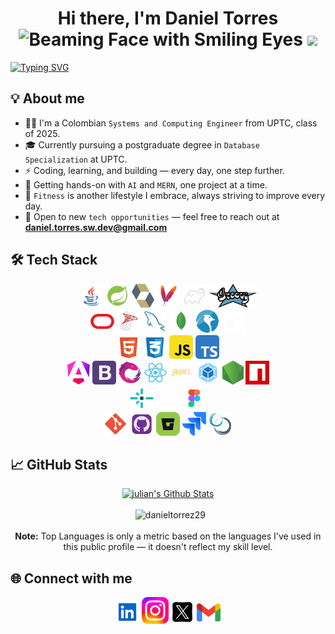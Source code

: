 <div align="center"> 
  <h1>Hi there, I'm Daniel Torres <img src="https://raw.githubusercontent.com/Tarikul-Islam-Anik/Animated-Fluent-Emojis/master/Emojis/Smilies/Beaming%20Face%20with%20Smiling%20Eyes.png" alt="Beaming Face with Smiling Eyes" width="25" height="25" /> <img src="https://media.giphy.com/media/hvRJCLFzcasrR4ia7z/giphy.gif" width="35"></h1>
</div>

[![Typing SVG](https://readme-typing-svg.demolab.com/?size=28&duration=5000&pause=1000&center=true&vcenter=true&width=1000&lines=Full-Stack+Developer;MongoDB,+MySQL,+Spring,+Angular,+NodeJS)](https://git.io/typing-svg)
  

## 💡 About me
- 🧑‍💻 I'm a Colombian `Systems and Computing Engineer` from UPTC, class of 2025.
- 🎓 Currently pursuing a postgraduate degree in `Database Specialization` at UPTC.
- ⚡ Coding, learning, and building — every day, one step further.
- 🔭 Getting hands-on with `AI` and `MERN`, one project at a time.
- 💪 `Fitness` is another lifestyle I embrace, always striving to improve every day.
- 💼 Open to new `tech opportunities` — feel free to reach out at **daniel.torres.sw.dev@gmail.com**

## 🛠️ Tech Stack

<p align="center">
<a href="https://www.java.com/es"><img height="38" src="./img/java.svg" alt="java"></a>
<a href="https://spring.io/projects/spring-framework" ><img height="38" src="./img/spring.svg" alt="spring"></a>
<a href="https://hibernate.org"><img height="38" src="./img/hibernate.svg" alt="hibernate"></a>
<a href="https://maven.apache.org"><img height="38" src="./img/maven.svg" alt="maven"></a>
<a href="https://gradle.org"><img height="38" src="./img/gradle.svg" alt="gradle"></a>
<a href="https://groovy-lang.org"><img height="38" src="./img/groovy.svg" alt="groovy"></a>
<br>
<a href="https://www.oracle.com"><img height="38" src="./img/oracle.svg" alt="oracle"></a>
<a href="https://www.microsoft.com/en-us/sql-server"><img height="38" src="./img/sql-server.svg" alt="sql-server"></a>
<a href="https://www.mysql.com"><img height="38" src="./img/mysql.svg" alt="mysql"></a>
<a href="https://www.mongodb.com"><img height="38" src="./img/mongodb.svg" alt="mongodb"></a>
<a href="https://www.linux.org"><img height="38" src="./img/linux.svg" alt="linux"></a>
<a href="https://render.com"><img height="38" src="./img/render.png" alt="render"></a>
<br>
<a href="https://developer.mozilla.org/en-US/docs/Glossary/HTML5"><img height="38" src="./img/html5.svg" alt="html5"></a>
<a href="https://developer.mozilla.org/en-US/docs/Web/CSS"><img height="38" src="./img/css3.svg" alt="css3"></a>
<a href="https://developer.mozilla.org/en-US/docs/Web/JavaScript"><img height="38" src="./img/javascript.svg" alt="javascript"></a>
<a href="https://www.typescriptlang.org"><img height="38" src="./img/typescript.svg" alt="typescript"></a>
<br>
<a href="https://angular.dev"><img height="38" src="./img/angular.svg" alt="angular"></a>
<a href="https://getbootstrap.com"><img height="38" src="./img/bootstrap.svg" alt="bootstrap"></a>
<a href="https://rxjs.dev"><img height="38" src="./img/rxjs.svg" alt="rxjs"></a>
<a href="https://react.dev"><img height="38" src="./img/react.svg" alt="react"></a>
<a href="https://babeljs.io"><img height="38" src="./img/babel.svg" alt="babel"></a>
<a href="https://webpack.js.org"><img height="38" src="./img/webpack.svg" alt="webpack"></a>
<a href="https://nodejs.org/es"><img height="38" src="./img/nodejs.svg" alt="nodejs"></a>
<a href="https://www.npmjs.com"><img height="38" src="./img/npm.svg" alt="npm"></a>
<br>
<a href="https://www.netlify.com"><img height="38" src="./img/netlify.svg" alt="netlify"></a>
<a href="https://vercel.com"><img height="38" src="./img/vercel.png" alt="netlify"></a>
<a href="https://www.figma.com"><img height="38" src="./img/figma.svg" alt="figma"></a>
<br>
<a href="https://git-scm.com"><img height="38" src="./img/git.svg" alt="git"></a>
<a href="https://github.com"><img height="38" src="./img/github.svg" alt="github"></a>
<a href="https://bitbucket.org/product"><img height="38" src="./img/bitbucket.svg" alt="bitbucket"></a>
<a href="https://www.atlassian.com/software/jira"><img height="38" src="./img/jira.svg" alt="jira"></a>
<a href="https://www.scrum.org"><img height="38" src="./img/scrum.svg" alt="scrum"></a>

## 📈 GitHub Stats

<p align="center">
    <a href="https://github.com/anuraghazra/github-readme-stats"><img alt="julian's Github Stats" src="https://github-readme-stats.vercel.app/api?username=danieltorrez29&show_icons=true&count_private=true&theme=algolia" height="192px"/></a>
  <br/>
  <br/>
  &nbsp;
	  <img src="https://github-readme-stats.vercel.app/api/top-langs?username=danieltorrez29&langs_count=10&show_icons=true&locale=en&layout=compact&theme=algolia" alt="danieltorrez29" height="192px"/>
  <br/>
  <br/>
  <b>Note:</b> Top Languages is only a metric based on the languages I've used in this public profile — it doesn't reflect my skill level.
</p>

## 🌐 Connect with me

<p align="center">
<a href="https://www.linkedin.com/in/daniel-torres-d1a9t9a8"><img height="38" src="./img/linkedin.svg" alt="linkedin"></a>
<a href="https://www.instagram.com/dani_torres29_"><img height="43" src="./img/instagram.svg" alt="instagram"></a>
<a href="https://x.com/DanielTorrezA"><img height="38" src="./img/x.png" alt="x"></a>
<a href="mailto:daniel.torres.sw.dev@gmail.com"><img height="38" src="./img/gmail.svg" alt="gmail"></a>
</p>
